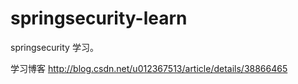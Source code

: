 # springsecurity-learn
springsecurity 学习。


学习博客
http://blog.csdn.net/u012367513/article/details/38866465
